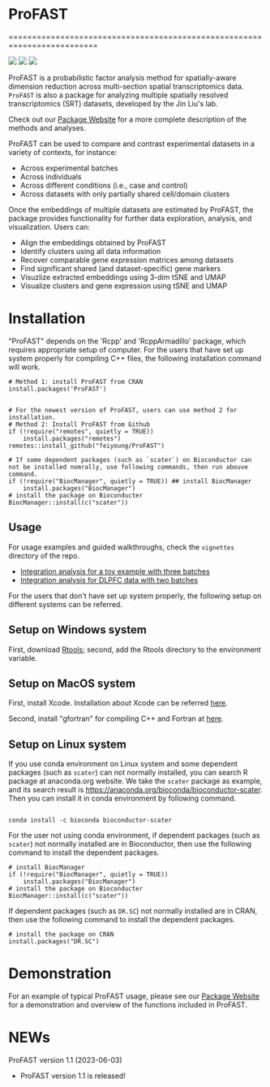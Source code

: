 # ProFAST

=========================================================================
<!-- badges: start -->

[![](https://www.r-pkg.org/badges/version-ago/ProFAST)](https://cran.r-project.org/package=ProFAST)
[![](https://cranlogs.r-pkg.org/badges/ProFAST?color=orange)](https://cran.r-project.org/package=ProFAST)
[![](https://cranlogs.r-pkg.org/badges/grand-total/ProFAST?color=orange)](https://cran.r-project.org/package=ProFAST)
<!-- badges: end -->

ProFAST is a  probabilistic factor analysis method for spatially-aware dimension reduction across multi-section spatial transcriptomics data. `ProFAST`  is also a package for  analyzing multiple spatially resolved transcriptomics (SRT) datasets, developed by the Jin Liu's lab. 

Check out  our [Package Website](https://feiyoung.github.io/ProFAST/index.html) for a more complete description of the methods and analyses. 

ProFAST  can be used to compare and contrast experimental datasets in a variety of contexts, for instance:

* Across experimental batches
* Across individuals
* Across different conditions (i.e., case and control)
* Across datasets with only partially shared cell/domain clusters

Once the embeddings of multiple datasets are estimated by ProFAST, the package provides functionality for further data exploration, 
analysis, and visualization. Users can:

* Align the embeddings obtained by ProFAST
* Identify clusters using all data information
* Recover comparable gene expression matrices among datasets
* Find significant shared (and dataset-specific) gene markers
* Visuzlize extracted embeddings using 3-dim tSNE and UMAP
* Visualize clusters and gene expression using tSNE and UMAP

# Installation
"ProFAST" depends on the 'Rcpp' and 'RcppArmadillo' package, which requires appropriate setup of computer. For the users that have set up system properly for compiling C++ files, the following installation command will work.
```{Rmd}
# Method 1: install ProFAST from CRAN
install.packages('ProFAST')


# For the newest version of ProFAST, users can use method 2 for installation.
# Method 2: Install ProFAST from Github
if (!require("remotes", quietly = TRUE))
    install.packages("remotes")
remotes::install_github("feiyoung/ProFAST")

# If some dependent packages (such as `scater`) on Bioconductor can not be installed nomrally, use following commands, then run abouve command.
if (!require("BiocManager", quietly = TRUE)) ## install BiocManager
    install.packages("BiocManager")
# install the package on Bioconducter
BiocManager::install(c("scater"))
```



## Usage
For usage examples and guided walkthroughs, check the `vignettes` directory of the repo. 

* [Integration analysis for a toy example with three batches](https://feiyoung.github.io/ProFAST/articles/ProFAST.Simu.html)
* [Integration  analysis for DLPFC data with two batches](https://feiyoung.github.io/ProFAST/articles/ProFAST.BreastCancer.html)



For the users that don't have set up system properly, the following setup on different systems can be referred.
## Setup on Windows system
First, download [Rtools](https://cran.r-project.org/bin/windows/Rtools/); second, add the Rtools directory to the environment variable.


## Setup on MacOS system
First, install Xcode. Installation about Xcode can be referred [here](https://stackoverflow.com/questions/8291146/xcode-installation-on-mac).


Second, install "gfortran" for compiling C++ and Fortran at [here](https://github.com/fxcoudert/gfortran-for-macOS).


## Setup on Linux  system
If you use conda environment on Linux system and some dependent packages (such as `scater`) can not normally installed, you can search R package at anaconda.org website. We take the `scater` package as example, and its search result is https://anaconda.org/bioconda/bioconductor-scater. Then you can install it in conda environment by following command.
```{Linux}

conda install -c bioconda bioconductor-scater
```
For the user not using conda environment, if  dependent packages (such as `scater`) not normally installed are in Bioconductor, then use the following command to install the dependent packages.
```{Linux}
# install BiocManager
if (!require("BiocManager", quietly = TRUE))
    install.packages("BiocManager")
# install the package on Bioconducter
BiocManager::install(c("scater"))
```
If  dependent packages (such as `DR.SC`) not normally installed are in CRAN, then use the following command to install the dependent packages.
```{Linux}
# install the package on CRAN
install.packages("DR.SC")
```


# Demonstration

For an example of typical ProFAST usage, please see our [Package Website](https://feiyoung.github.io/ProFAST/index.html) for a demonstration and overview of the functions included in ProFAST.

# NEWs
ProFAST version 1.1 (2023-06-03)

* ProFAST version 1.1 is released!



